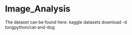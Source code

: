 # Image_Analysis
The dataset can be found here:  kaggle datasets download -d tongpython/cat-and-dog
